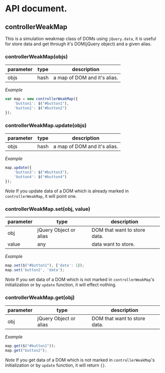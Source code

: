 # API document.

## controllerWeakMap

This is a simulation weakmap class of DOMs using `jQuery.data`, it is useful for store data and get through it's DOM(jQuery object) and a given alias.

### controllerWeakMap(objs)

| parameter | type | description |
| --- | --- | --- |
| objs | hash | a map of DOM and it's alias. |

*Example*
```javascript
var map = new controllerWeakMap({
    'button1': $("#button1"),
    'button2': $("#button2")
});
```

### controllerWeakMap.update(objs)

| parameter | type | description |
| --- | --- | --- |
| objs | hash | a map of DOM and it's alias. |

*Example*
```javascript
map.update({
    'button3': $("#button3"),
    'button4': $("#button4")
});
```

*Note*
If you update data of a DOM which is already marked in `controllerWeakMap`, it will point one.

### controllerWeakMap.set(obj, value)

| parameter | type | description |
| --- | --- | --- |
| obj | jQuery Object or alias | DOM that want to store data. |
| value | any | data want to store. |

*Example*
```javascript
map.set($("#button1"), {'data': 1});
map.set('button2', 'data');
```

*Note*
If you set data of a DOM which is not marked in `controllerWeakMap`'s initialization or by `update` function, it will effect nothing.

### controllerWeakMap.get(obj)

| parameter | type | description |
| --- | --- | --- |
| obj | jQuery Object or alias | DOM that want to store data. |

*Example*
```javascript
map.get($("#button1"));
map.get("button2");
```

*Note*
If you get data of a DOM which is not marked in `controllerWeakMap`'s initialization or by `update` function, it will return `{}`.
